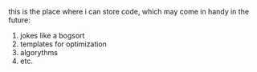 this is the place where i can store code, which may come in handy in the future:
1. jokes like a bogsort
2. templates for optimization
3. algorythms
4. etc.
